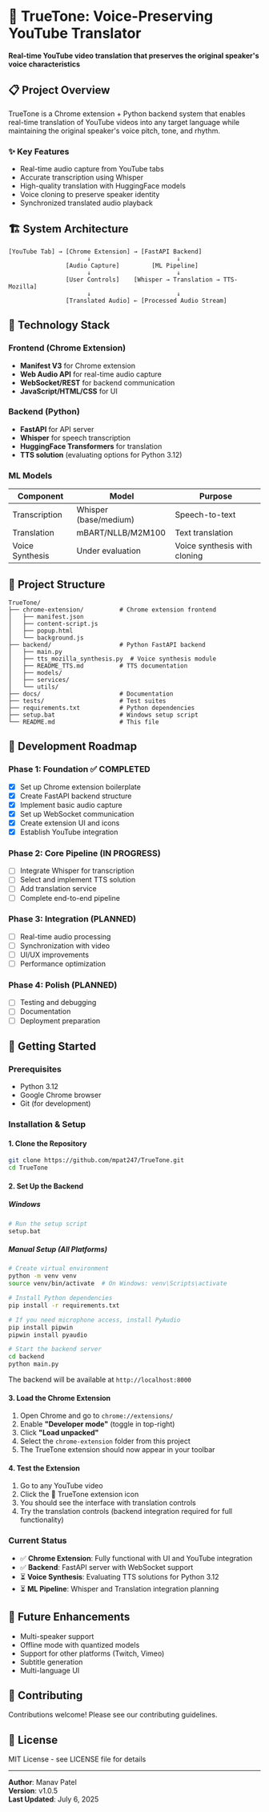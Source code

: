 # 🎵 TrueTone: Voice-Preserving YouTube Translator

**Real-time YouTube video translation that preserves the original speaker's voice characteristics**

## 📋 Project Overview

TrueTone is a Chrome extension + Python backend system that enables real-time translation of YouTube videos into any target language while maintaining the original speaker's voice pitch, tone, and rhythm.

### ✨ Key Features

- Real-time audio capture from YouTube tabs
- Accurate transcription using Whisper
- High-quality translation with HuggingFace models
- Voice cloning to preserve speaker identity
- Synchronized translated audio playback

## 🏗️ System Architecture

```
[YouTube Tab] → [Chrome Extension] → [FastAPI Backend]
                      ↓                        ↓
                [Audio Capture]         [ML Pipeline]
                      ↓                        ↓
                [User Controls]    [Whisper → Translation → TTS-Mozilla]
                      ↓                        ↓
                [Translated Audio] ← [Processed Audio Stream]
```

## 🔧 Technology Stack

### Frontend (Chrome Extension)

- **Manifest V3** for Chrome extension
- **Web Audio API** for real-time audio capture
- **WebSocket/REST** for backend communication
- **JavaScript/HTML/CSS** for UI

### Backend (Python)

- **FastAPI** for API server
- **Whisper** for speech transcription
- **HuggingFace Transformers** for translation
- **TTS solution** (evaluating options for Python 3.12)

### ML Models

| Component       | Model                 | Purpose                      |
| --------------- | --------------------- | ---------------------------- |
| Transcription   | Whisper (base/medium) | Speech-to-text               |
| Translation     | mBART/NLLB/M2M100     | Text translation             |
| Voice Synthesis | Under evaluation      | Voice synthesis with cloning |

## 📁 Project Structure

```
TrueTone/
├── chrome-extension/          # Chrome extension frontend
│   ├── manifest.json
│   ├── content-script.js
│   ├── popup.html
│   └── background.js
├── backend/                   # Python FastAPI backend
│   ├── main.py
│   ├── tts_mozilla_synthesis.py  # Voice synthesis module
│   ├── README_TTS.md          # TTS documentation
│   ├── models/
│   ├── services/
│   └── utils/
├── docs/                      # Documentation
├── tests/                     # Test suites
├── requirements.txt           # Python dependencies
├── setup.bat                  # Windows setup script
└── README.md                  # This file
```

## 🎯 Development Roadmap

### Phase 1: Foundation ✅ COMPLETED

- [x] Set up Chrome extension boilerplate
- [x] Create FastAPI backend structure
- [x] Implement basic audio capture
- [x] Set up WebSocket communication
- [x] Create extension UI and icons
- [x] Establish YouTube integration

### Phase 2: Core Pipeline (IN PROGRESS)

- [ ] Integrate Whisper for transcription
- [ ] Select and implement TTS solution
- [ ] Add translation service
- [ ] Complete end-to-end pipeline

### Phase 3: Integration (PLANNED)

- [ ] Real-time audio processing
- [ ] Synchronization with video
- [ ] UI/UX improvements
- [ ] Performance optimization

### Phase 4: Polish (PLANNED)

- [ ] Testing and debugging
- [ ] Documentation
- [ ] Deployment preparation

## 🚀 Getting Started

### Prerequisites

- Python 3.12
- Google Chrome browser
- Git (for development)

### Installation & Setup

#### 1. Clone the Repository

```bash
git clone https://github.com/mpat247/TrueTone.git
cd TrueTone
```

#### 2. Set Up the Backend

##### Windows

```bash
# Run the setup script
setup.bat
```

##### Manual Setup (All Platforms)

```bash
# Create virtual environment
python -m venv venv
source venv/bin/activate  # On Windows: venv\Scripts\activate

# Install Python dependencies
pip install -r requirements.txt

# If you need microphone access, install PyAudio
pip install pipwin
pipwin install pyaudio

# Start the backend server
cd backend
python main.py
```

The backend will be available at `http://localhost:8000`

#### 3. Load the Chrome Extension

1. Open Chrome and go to `chrome://extensions/`
2. Enable **"Developer mode"** (toggle in top-right)
3. Click **"Load unpacked"**
4. Select the `chrome-extension` folder from this project
5. The TrueTone extension should now appear in your toolbar

#### 4. Test the Extension

1. Go to any YouTube video
2. Click the 🎵 TrueTone extension icon
3. You should see the interface with translation controls
4. Try the translation controls (backend integration required for full functionality)

### Current Status

- ✅ **Chrome Extension**: Fully functional with UI and YouTube integration
- ✅ **Backend**: FastAPI server with WebSocket support
- ⏳ **Voice Synthesis**: Evaluating TTS solutions for Python 3.12
- ⏳ **ML Pipeline**: Whisper and Translation integration planning

## 🔮 Future Enhancements

- Multi-speaker support
- Offline mode with quantized models
- Support for other platforms (Twitch, Vimeo)
- Subtitle generation
- Multi-language UI

## 👥 Contributing

Contributions welcome! Please see our contributing guidelines.

## 📄 License

MIT License - see LICENSE file for details

---

**Author**: Manav Patel  
**Version**: v1.0.5  
**Last Updated**: July 6, 2025
